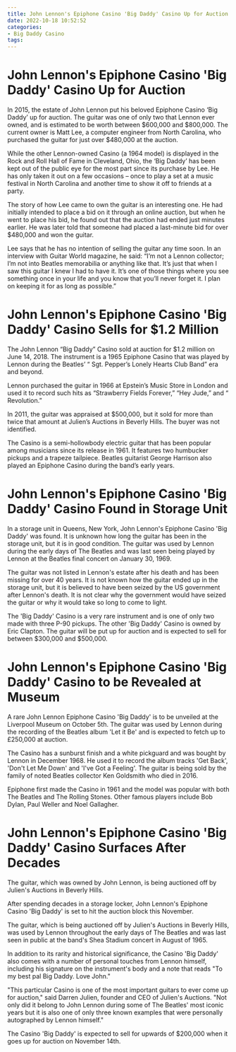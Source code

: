 ```yaml
---
title: John Lennon's Epiphone Casino 'Big Daddy' Casino Up for Auction
date: 2022-10-18 10:52:52
categories:
- Big Daddy Casino
tags:
---
```



#  John Lennon's Epiphone Casino 'Big Daddy' Casino Up for Auction

In 2015, the estate of John Lennon put his beloved Epiphone Casino ‘Big Daddy’ up for auction. The guitar was one of only two that Lennon ever owned, and is estimated to be worth between $600,000 and $800,000. The current owner is Matt Lee, a computer engineer from North Carolina, who purchased the guitar for just over $480,000 at the auction.

While the other Lennon-owned Casino (a 1964 model) is displayed in the Rock and Roll Hall of Fame in Cleveland, Ohio, the ‘Big Daddy’ has been kept out of the public eye for the most part since its purchase by Lee. He has only taken it out on a few occasions – once to play a set at a music festival in North Carolina and another time to show it off to friends at a party.

The story of how Lee came to own the guitar is an interesting one. He had initially intended to place a bid on it through an online auction, but when he went to place his bid, he found out that the auction had ended just minutes earlier. He was later told that someone had placed a last-minute bid for over $480,000 and won the guitar.

Lee says that he has no intention of selling the guitar any time soon. In an interview with Guitar World magazine, he said: “I’m not a Lennon collector; I’m not into Beatles memorabilia or anything like that. It’s just that when I saw this guitar I knew I had to have it. It’s one of those things where you see something once in your life and you know that you’ll never forget it. I plan on keeping it for as long as possible.”

#  John Lennon's Epiphone Casino 'Big Daddy' Casino Sells for $1.2 Million

The John Lennon “Big Daddy” Casino sold at auction for $1.2 million on June 14, 2018. The instrument is a 1965 Epiphone Casino that was played by Lennon during the Beatles’ “ Sgt. Pepper’s Lonely Hearts Club Band” era and beyond.

Lennon purchased the guitar in 1966 at Epstein’s Music Store in London and used it to record such hits as “Strawberry Fields Forever,” “Hey Jude,” and “ Revolution.”

In 2011, the guitar was appraised at $500,000, but it sold for more than twice that amount at Julien’s Auctions in Beverly Hills. The buyer was not identified.

The Casino is a semi-hollowbody electric guitar that has been popular among musicians since its release in 1961. It features two humbucker pickups and a trapeze tailpiece. Beatles guitarist George Harrison also played an Epiphone Casino during the band’s early years.

#  John Lennon's Epiphone Casino 'Big Daddy' Casino Found in Storage Unit

In a storage unit in Queens, New York, John Lennon's Epiphone Casino 'Big Daddy' was found. It is unknown how long the guitar has been in the storage unit, but it is in good condition. The guitar was used by Lennon during the early days of The Beatles and was last seen being played by Lennon at the Beatles final concert on January 30, 1969.

The guitar was not listed in Lennon's estate after his death and has been missing for over 40 years. It is not known how the guitar ended up in the storage unit, but it is believed to have been seized by the US government after Lennon's death. It is not clear why the government would have seized the guitar or why it would take so long to come to light.

The 'Big Daddy' Casino is a very rare instrument and is one of only two made with three P-90 pickups. The other 'Big Daddy' Casino is owned by Eric Clapton. The guitar will be put up for auction and is expected to sell for between $300,000 and $500,000.

#  John Lennon's Epiphone Casino 'Big Daddy' Casino to be Revealed at Museum

A rare John Lennon Epiphone Casino 'Big Daddy' is to be unveiled at the Liverpool Museum on October 5th. The guitar was used by Lennon during the recording of the Beatles album 'Let it Be' and is expected to fetch up to £250,000 at auction.

The Casino has a sunburst finish and a white pickguard and was bought by Lennon in December 1968. He used it to record the album tracks 'Get Back', 'Don't Let Me Down' and 'I've Got a Feeling'. The guitar is being sold by the family of noted Beatles collector Ken Goldsmith who died in 2016.

Epiphone first made the Casino in 1961 and the model was popular with both The Beatles and The Rolling Stones. Other famous players include Bob Dylan, Paul Weller and Noel Gallagher.

#  John Lennon's Epiphone Casino 'Big Daddy' Casino Surfaces After Decades

The guitar, which was owned by John Lennon, is being auctioned off by Julien's Auctions in Beverly Hills.

After spending decades in a storage locker, John Lennon's Epiphone Casino 'Big Daddy' is set to hit the auction block this November.

The guitar, which is being auctioned off by Julien's Auctions in Beverly Hills, was used by Lennon throughout the early days of The Beatles and was last seen in public at the band's Shea Stadium concert in August of 1965.

In addition to its rarity and historical significance, the Casino 'Big Daddy' also comes with a number of personal touches from Lennon himself, including his signature on the instrument's body and a note that reads "To my best pal Big Daddy. Love John."

"This particular Casino is one of the most important guitars to ever come up for auction," said Darren Julien, founder and CEO of Julien's Auctions. "Not only did it belong to John Lennon during some of The Beatles' most iconic years but it is also one of only three known examples that were personally autographed by Lennon himself."

The Casino 'Big Daddy' is expected to sell for upwards of $200,000 when it goes up for auction on November 14th.